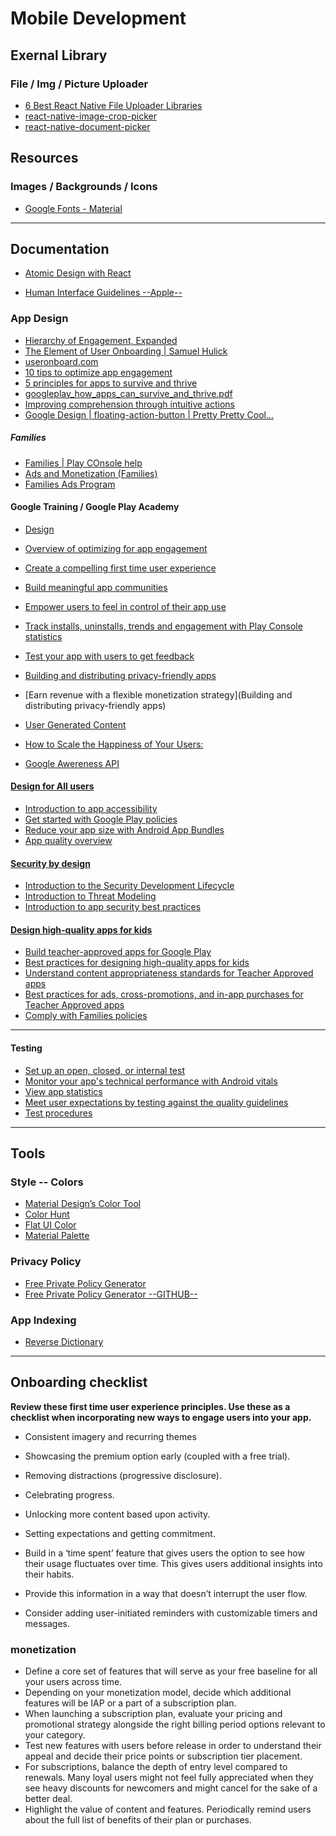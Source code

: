 Mobile Development
=======================




Exernal Library
---------------

### File / Img / Picture Uploader

- [6 Best React Native File Uploader Libraries](https://openbase.com/categories/js/best-react-native-file-uploader-libraries)
- [react-native-image-crop-picker](https://github.com/ivpusic/react-native-image-crop-picker)
- [react-native-document-picker](https://github.com/rnmods/react-native-document-picker)


Resources
---------------

### Images / Backgrounds / Icons

- [Google Fonts - Material](https://fonts.google.com/icons?selected=Material+Icons)

-----------------------------------------------------------------------------------------------------


Documentation
--------------


- [Atomic Design with React](https://cheesecakelabs.com/blog/atomic-design-react/)

- [Human Interface Guidelines --Apple--](https://developer.apple.com/design/human-interface-guidelines/ios/overview/themes/)

### App Design

- [Hierarchy of Engagement, Expanded](https://sarahtavel.medium.com/the-hierarchy-of-engagement-expanded-648329d60804)
- [The Element of User Onboarding | Samuel Hulick](https://www.useronboard.com/The-Elements-of-User-Onboarding-Intro.pdf)
- [useronboard.com](https://www.useronboard.com)
- [10 tips to optimize app engagement](https://medium.com/googleplaydev/10-tips-to-optimize-app-engagement-b9d7dba52fe)
- [5 principles for apps to survive and thrive](https://medium.com/googleplaydev/5-principles-for-apps-to-survive-and-thrive-46e16741fc75)
- [googleplay_how_apps_can_survive_and_thrive.pdf](https://services.google.com/fh/files/blogs/googleplay_how_apps_can_survive_and_thrive.pdf)
- [Improving comprehension through intuitive actions](https://medium.com/google-design/improving-comprehension-through-intuitive-actions-f7e6336e12e6)
- [Google Design | floating-action-button | Pretty Pretty Cool...](https://design.google/library/floating-action-button/)

##### Families

- [Families | Play COnsole help](https://support.google.com/googleplay/android-developer/topic/9877766)
- [Ads and Monetization (Families)](https://support.google.com/googleplay/android-developer/answer/9898834)
- [Families Ads Program](https://support.google.com/googleplay/android-developer/answer/9900633)

#### Google Training / Google Play Academy

- [Design](https://playacademy.exceedlms.com/student/collection/260724)

- [Overview of optimizing for app engagement](https://playacademy.exceedlms.com/uploads/resource_courses/targets/790067/original/index.html?_courseId=21747#/page/60c1600a5f42143bea98733f)
- [Create a compelling first time user experience](https://playacademy.exceedlms.com/uploads/resource_courses/targets/548477/original/index.html?_courseId=21745#/page/5dbb9f4271ede84d1a31d6a7)
- [Build meaningful app communities](https://playacademy.exceedlms.com/uploads/resource_courses/targets/790077/original/index.html?_courseId=21744#/page/60c1617c5f42143bea98739d)
- [Empower users to feel in control of their app use](https://playacademy.exceedlms.com/uploads/resource_courses/targets/790079/original/index.html?_courseId=21748#/page/60c161915f42143bea9873ba)
- [Track installs, uninstalls, trends and engagement with Play Console statistics](https://playacademy.exceedlms.com/student/activity/7270-track-installs-uninstalls-trends-and-engagement-with-play-console-statistics)
- [Test your app with users to get feedback](https://playacademy.exceedlms.com/student/activity/7253)
- [Building and distributing privacy-friendly apps](https://playacademy.exceedlms.com/uploads/resource_courses/targets/69811/original/index.html?_courseId=18797#/page/5d810722995f9938309679ca)
- [Earn revenue with a flexible monetization strategy](Building and distributing privacy-friendly apps)

- [User Generated Content](https://support.google.com/googleplay/android-developer/answer/9876937)
- [How to Scale the Happiness of Your Users:](https://medium.com/googleplaydev/how-to-scale-the-happiness-of-your-users-3e46ef72029f)
- [Google Awereness API ](https://developers.google.com/awareness)

#### [Design for All users](https://playacademy.exceedlms.com/student/collection/260724/path/345739)

- [Introduction to app accessibility](https://playacademy.exceedlms.com/uploads/resource_courses/targets/735537/original/index.html?_courseId=13334#/page/607f7e83c1290563cba2ca1a)
- [Get started with Google Play policies](https://playacademy.exceedlms.com/uploads/resource_courses/targets/801135/original/index.html?_courseId=14926#/page/60e5c9cbaf00db1052055874)
- [Reduce your app size with Android App Bundles](https://playacademy.exceedlms.com/uploads/resource_courses/targets/69030/original/index.html?_courseId=13016#/page/5ccb5d3e5f13055bdf94a4ce)
- [App quality overview](https://playacademy.exceedlms.com/uploads/resource_courses/targets/69140/original/index.html?_courseId=19749#/page/5d9de1421bf6a0079f0bba38)

#### [Security by design](https://playacademy.exceedlms.com/student/collection/260724/path/345740)


- [Introduction to the Security Development Lifecycle](https://playacademy.exceedlms.com/uploads/resource_courses/targets/751127/original/index.html?_courseId=69287#/page/608c8f1244f4b726601fde04)
- [Introduction to Threat Modeling](https://playacademy.exceedlms.com/uploads/resource_courses/targets/751111/original/index.html?_courseId=200760#/page/608c8de644f4b726601fdd80)
- [Introduction to app security best practices](https://playacademy.exceedlms.com/uploads/resource_courses/targets/751121/original/index.html?_courseId=63551#/page/608c8eb844f4b726601fddd8)


#### [Design high-quality apps for kids](https://playacademy.exceedlms.com/student/collection/260724/path/345742)

- [Build teacher-approved apps for Google Play](https://playacademy.exceedlms.com/uploads/resource_courses/targets/92736/original/index.html?_courseId=22153#/page/5e1c4d8bca9beb13035b38b5)
- [Best practices for designing high-quality apps for kids](https://playacademy.exceedlms.com/uploads/resource_courses/targets/92738/original/index.html?_courseId=22154#/page/5e1c4c1bca9beb13035b3838)
- [Understand content appropriateness standards for Teacher Approved apps](https://playacademy.exceedlms.com/uploads/resource_courses/targets/725335/original/index.html?_courseId=23136#/page/6061f47b0c2e7307a0459238)
- [Best practices for ads, cross-promotions, and in-app purchases for Teacher Approved apps](https://playacademy.exceedlms.com/uploads/resource_courses/targets/330243/original/index.html?_courseId=23135#/page/5e31c268ca9beb13035b4835)
- [Comply with Families policies](https://playacademy.exceedlms.com/uploads/resource_courses/targets/792681/original/index.html?_courseId=14639#/page/60c90b5713a3200db6414783)

------------------------------------------------------------------------------------

#### Testing 

- [Set up an open, closed, or internal test](https://support.google.com/googleplay/android-developer/answer/9845334?visit_id=637647654432500630-3831359742&rd=1)
- [Monitor your app's technical performance with Android vitals](https://support.google.com/googleplay/android-developer/answer/9844486?visit_id=637647654432500630-3831359742&rd=1)
- [View app statistics](https://support.google.com/googleplay/android-developer/answer/139628)
- [Meet user expectations by testing against the quality guidelines](https://developer.android.com/distribute/best-practices/develop/quality-guidelines)
- [Test procedures](https://developer.android.com/docs/quality-guidelines/core-app-quality#tests)

-----------------------------------------------------------------------------------------------------


Tools
-----

### Style -- Colors

- [Material Design’s Color Tool](https://material.io/resources/color/#!/?view.left=1&view.right=0)
- [Color Hunt](https://colorhunt.co)
- [Flat UI Color](https://flatuicolors.com)
- [Material Palette](https://www.materialpalette.com)




### Privacy Policy

- [Free Private Policy Generator](https://app-privacy-policy-generator.nisrulz.com)
- [Free Private Policy Generator --GITHUB--](https://github.com/nisrulz/app-privacy-policy-generator)


### App Indexing

- [Reverse Dictionary](https://reversedictionary.org)


-----------------------------------------------------------------------------------------------------


Onboarding checklist
---------------------

**Review these first time user experience principles. Use these as a checklist when incorporating new ways to engage users into your app.**

* Consistent imagery and recurring themes 
* Showcasing the premium option early (coupled with a free trial).
* Removing distractions (progressive disclosure).
* Celebrating progress.
* Unlocking more content based upon activity.
* Setting expectations and getting commitment.



* Build in a ‘time spent’ feature that gives users the option to see how their usage fluctuates over time. This gives users additional insights into their habits.
* Provide this information in a way that doesn’t interrupt the user flow.
* Consider adding user-initiated reminders with customizable timers and messages.


### monetization 

* Define a core set of features that will serve as your free baseline for all your users across time.
* Depending on your monetization model, decide which additional features will be IAP or a part of a subscription plan.
* When launching a subscription plan, evaluate your pricing and promotional strategy alongside the right billing period options relevant to your category.
* Test new features with users before release in order to understand their appeal and decide their price points or subscription tier placement.
* For subscriptions, balance the depth of entry level compared to renewals. Many loyal users might not feel fully appreciated when they see heavy discounts for newcomers and might cancel for the sake of a better deal.
* Highlight the value of content and features. Periodically remind users about the full list of benefits of their plan or purchases.